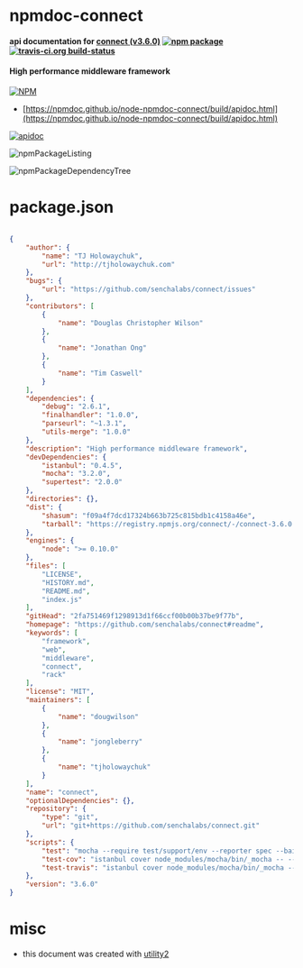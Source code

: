 # npmdoc-connect

#### api documentation for  [connect (v3.6.0)](https://github.com/senchalabs/connect#readme)  [![npm package](https://img.shields.io/npm/v/npmdoc-connect.svg?style=flat-square)](https://www.npmjs.org/package/npmdoc-connect) [![travis-ci.org build-status](https://api.travis-ci.org/npmdoc/node-npmdoc-connect.svg)](https://travis-ci.org/npmdoc/node-npmdoc-connect)

#### High performance middleware framework

[![NPM](https://nodei.co/npm/connect.png?downloads=true&downloadRank=true&stars=true)](https://www.npmjs.com/package/connect)

- [https://npmdoc.github.io/node-npmdoc-connect/build/apidoc.html](https://npmdoc.github.io/node-npmdoc-connect/build/apidoc.html)

[![apidoc](https://npmdoc.github.io/node-npmdoc-connect/build/screenCapture.buildCi.browser.%252Ftmp%252Fbuild%252Fapidoc.html.png)](https://npmdoc.github.io/node-npmdoc-connect/build/apidoc.html)

![npmPackageListing](https://npmdoc.github.io/node-npmdoc-connect/build/screenCapture.npmPackageListing.svg)

![npmPackageDependencyTree](https://npmdoc.github.io/node-npmdoc-connect/build/screenCapture.npmPackageDependencyTree.svg)



# package.json

```json

{
    "author": {
        "name": "TJ Holowaychuk",
        "url": "http://tjholowaychuk.com"
    },
    "bugs": {
        "url": "https://github.com/senchalabs/connect/issues"
    },
    "contributors": [
        {
            "name": "Douglas Christopher Wilson"
        },
        {
            "name": "Jonathan Ong"
        },
        {
            "name": "Tim Caswell"
        }
    ],
    "dependencies": {
        "debug": "2.6.1",
        "finalhandler": "1.0.0",
        "parseurl": "~1.3.1",
        "utils-merge": "1.0.0"
    },
    "description": "High performance middleware framework",
    "devDependencies": {
        "istanbul": "0.4.5",
        "mocha": "3.2.0",
        "supertest": "2.0.0"
    },
    "directories": {},
    "dist": {
        "shasum": "f09a4f7dcd17324b663b725c815bdb1c4158a46e",
        "tarball": "https://registry.npmjs.org/connect/-/connect-3.6.0.tgz"
    },
    "engines": {
        "node": ">= 0.10.0"
    },
    "files": [
        "LICENSE",
        "HISTORY.md",
        "README.md",
        "index.js"
    ],
    "gitHead": "2fa751469f1298913d1f66ccf00b00b37be9f77b",
    "homepage": "https://github.com/senchalabs/connect#readme",
    "keywords": [
        "framework",
        "web",
        "middleware",
        "connect",
        "rack"
    ],
    "license": "MIT",
    "maintainers": [
        {
            "name": "dougwilson"
        },
        {
            "name": "jongleberry"
        },
        {
            "name": "tjholowaychuk"
        }
    ],
    "name": "connect",
    "optionalDependencies": {},
    "repository": {
        "type": "git",
        "url": "git+https://github.com/senchalabs/connect.git"
    },
    "scripts": {
        "test": "mocha --require test/support/env --reporter spec --bail --check-leaks test/",
        "test-cov": "istanbul cover node_modules/mocha/bin/_mocha -- --require test/support/env --reporter dot --check-leaks test/",
        "test-travis": "istanbul cover node_modules/mocha/bin/_mocha --report lcovonly -- --require test/support/env --reporter spec --check-leaks test/"
    },
    "version": "3.6.0"
}
```



# misc
- this document was created with [utility2](https://github.com/kaizhu256/node-utility2)
